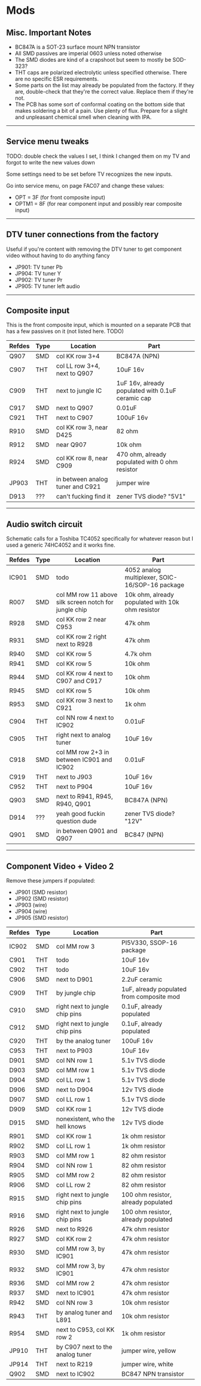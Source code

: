 # Mods

## Misc. Important Notes

* BC847A is a SOT-23 surface mount NPN transistor
* All SMD passives are imperial 0603 unless noted otherwise
* The SMD diodes are kind of a crapshoot but seem to mostly be SOD-323?
* THT caps are polarized electrolytic unless specified otherwise. There are no specific ESR requirements.
* Some parts on the list may already be populated from the factory. If they are, double-check that they're the correct value. Replace them if they're not.
* The PCB has some sort of conformal coating on the bottom side that makes soldering a bit of a pain. Use plenty of flux. Prepare for a slight and unpleasant chemical smell when cleaning with IPA.

---

## Service menu tweaks

TODO: double check the values I set, I think I changed them on my TV and forgot to write the new values down

Some settings need to be set before TV recognizes the new inputs.

Go into service menu, on page FAC07 and change these values:

* OPT = 3F (for front composite input)
* OPTM1 = 8F (for rear component input and possibly rear composite input)

---

## DTV tuner connections from the factory

Useful if you're content with removing the DTV tuner to get component video without having to do anything fancy

* JP901: TV tuner Pb
* JP904: TV tuner Y
* JP902: TV tuner Pr
* JP905: TV tuner left audio

---

## Composite input

This is the front composite input, which is mounted on a separate PCB that has a few passives on it (not listed here. TODO)

Refdes | Type | Location | Part
--- | --- | --- | ---
Q907 | SMD | col KK row 3+4 | BC847A (NPN)
C907 | THT | col LL row 3+4, next to Q907 | 10uF 16v
C909 | THT | next to jungle IC | 1uF 16v, already populated with 0.1uF ceramic cap
C917 | SMD | next to Q907 | 0.01uF
C921 | THT | next to C907 | 100uF 16v
R910 | SMD | col KK row 3, near D425 | 82 ohm
R912 | SMD | near Q907 | 10k ohm
R924 | SMD | col KK row 8, near C909 | 470 ohm, already populated with 0 ohm resistor
JP903 | THT | in between analog tuner and C921 | jumper wire
D913 | ??? | can't fucking find it | zener TVS diode? "5V1"

---

## Audio switch circuit

Schematic calls for a Toshiba TC4052 specifically for whatever reason but I used a generic 74HC4052 and it works fine.

Refdes | Type | Location | Part
--- | --- | --- | ---
IC901 | SMD | todo | 4052 analog multiplexer, SOIC-16/SOP-16 package
R007 | SMD | col MM row 11 above silk screen notch for jungle chip | 10k ohm, already populated with 10k ohm resistor
R928 | SMD | col KK row 2 near C953 | 47k ohm
R931 | SMD | col KK row 2 right next to R928 | 47k ohm
R940 | SMD | col KK row 5 | 4.7k ohm
R941 | SMD | col KK row 5 | 10k ohm
R944 | SMD | col KK row 4 next to C907 and C917 | 10k ohm
R945 | SMD | col KK row 5 | 10k ohm
R953 | SMD | col KK row 3 next to C921 | 1k ohm
C904 | THT | col NN row 4 next to IC902 | 0.01uF
C905 | THT | right next to analog tuner | 10uF 16v
C918 | SMD | col MM row 2+3 in between IC901 and IC902 | 0.01uF
C919 | THT | next to J903 | 10uF 16v
C952 | THT | next to P904 | 10uF 16v
Q903 | SMD | next to R941, R945, R940, Q901 | BC847A (NPN)
D914 | ??? | yeah good fuckin question dude | zener TVS diode? "12V"
Q901 | SMD | in between Q901 and Q907 | BC847 (NPN)

---

## Component Video + Video 2

Remove these jumpers if populated:

* JP901 (SMD resistor)
* JP902 (SMD resistor)
* JP903 (wire)
* JP904 (wire)
* JP905 (SMD resistor)

Refdes | Type | Location | Part
--- | --- | --- | ---
IC902 | SMD | col MM row 3 | PI5V330, SSOP-16 package
C901 | THT | todo | 10uF 16v
C902 | THT | todo | 10uF 16v
C906 | SMD | next to D901 | 2.2uF ceramic
C909 | THT | by jungle chip | 1uF, already populated from composite mod
C910 | SMD | right next to jungle chip pins | 0.1uF, already populated
C912 | SMD | right next to jungle chip pins | 0.1uF, already populated
C920 | THT | by the analog tuner | 100uF 16v
C953 | THT | next to P903 | 10uF 16v
D901 | SMD | col NN row 1 | 5.1v TVS diode
D903 | SMD | col MM row 1 | 5.1v TVS diode
D904 | SMD | col LL row 1 | 5.1v TVS diode
D906 | SMD | next to D904 | 12v TVS diode
D907 | SMD | col LL row 1 | 5.1v TVS diode
D909 | SMD | col KK row 1 | 12v TVS diode
D915 | SMD | nonexistent, who the hell knows | 12v TVS diode
R901 | SMD | col KK row 1 | 1k ohm resistor
R902 | SMD | col LL row 1 | 1k ohm resistor
R903 | SMD | col MM row 1 | 82 ohm resistor
R904 | SMD | col NN row 1 | 82 ohm resistor
R905 | SMD | col MM row 2 | 82 ohm resistor
R906 | SMD | col LL row 2 | 82 ohm resistor
R915 | SMD | right next to jungle chip pins | 100 ohm resistor, already populated
R916 | SMD | right next to jungle chip pins | 100 ohm resistor, already populated
R926 | SMD | next to R926 | 47k ohm resistor
R927 | SMD | col KK row 2 | 47k ohm resistor
R930 | SMD | col MM row 3, by IC901 | 47k ohm resistor
R932 | SMD | col MM row 3, by IC901 | 47k ohm resistor
R936 | SMD | col MM row 2 | 47k ohm resistor
R937 | SMD | next to IC901 | 47k ohm resistor
R942 | SMD | col NN row 3 | 10k ohm resistor
R943 | THT | by analog tuner and L891 | 10k ohm resistor
R954 | SMD | next to C953, col KK row 2 | 1k ohm resistor
JP910 | THT | by C907 next to the analog tuner | jumper wire, yellow
JP914 | THT | next to R219 | jumper wire, white
Q902 | SMD | next to IC902 | BC847 NPN transistor
